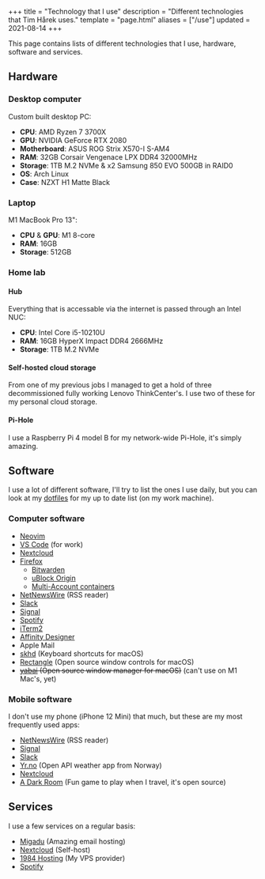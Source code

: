 +++
title = "Technology that I use"
description = "Different technologies that Tim Hårek uses."
template = "page.html"
aliases = ["/use"]
updated = 2021-08-14
+++

This page contains lists of different technologies that I use, hardware, software and services.

## Hardware

### Desktop computer

Custom built desktop PC:

- **CPU**: AMD Ryzen 7 3700X
- **GPU**: NVIDIA GeForce RTX 2080
- **Motherboard**: ASUS ROG Strix X570-I S-AM4
- **RAM**: 32GB Corsair Vengenace LPX DDR4 32000MHz
- **Storage**: 1TB M.2 NVMe & x2 Samsung 850 EVO 500GB in RAID0
- **OS**: Arch Linux
- **Case**: NZXT H1 Matte Black


### Laptop 

M1 MacBook Pro 13":
- **CPU** & **GPU**: M1 8-core
- **RAM**: 16GB
- **Storage**: 512GB


### Home lab

#### Hub

Everything that is accessable via the internet is passed through an Intel NUC:

- **CPU**: Intel Core i5-10210U
- **RAM**: 16GB HyperX Impact DDR4 2666MHz
- **Storage**: 1TB M.2 NVMe

#### Self-hosted cloud storage

From one of my previous jobs I managed to get a hold of three decommissioned fully working Lenovo ThinkCenter's. I use two of these for my personal cloud storage.


#### Pi-Hole

I use a Raspberry Pi 4 model B for my network-wide Pi-Hole, it's simply amazing.

## Software

I use a lot of different software, I'll try to list the ones I use daily, but you can look at my [dotfiles](https://github.com/timharek/dotfiles/blob/main/homebrew/casks) for my up to date list (on my work machine).

### Computer software

- [Neovim][neovim]
- [VS Code][vscode] (for work)
- [Nextcloud][nextcloud]
- [Firefox][firefox]
  - [Bitwarden][bitwarden]
  - [uBlock Origin][ublock]
  - [Multi-Account containers][containers]
- [NetNewsWire][netnewswire] (RSS reader)
- [Slack][slack]
- [Signal][signal]
- [Spotify][spotify]
- [iTerm2][iterm2]
- [Affinity Designer][affinity]
- Apple Mail
- [skhd][skhd] (Keyboard shortcuts for macOS)
- [Rectangle][rectangle] (Open source window controls for macOS)
- ~~[yabai][yabai] (Open source window manager for macOS)~~ (can't use on M1 Mac's, yet)

### Mobile software

I don't use my phone (iPhone 12 Mini) that much, but these are my most frequently used apps:

- [NetNewsWire][netnewswire] (RSS reader)
- [Signal][signal]
- [Slack][slack]
- [Yr.no][yr] (Open API weather app from Norway)
- [Nextcloud][nextcloud]
- [A Dark Room][darkroom] (Fun game to play when I travel, it's open source)

## Services

I use a few services on a regular basis:

- [Migadu][migadu] (Amazing email hosting)
- [Nextcloud][nextcloud] (Self-host)
- [1984 Hosting][1984] (My VPS provider)
- [Spotify][spotify]


[neovim]: https://neovim.io/
[vscode]: https://github.com/Microsoft/vscode
[nextcloud]: https://nextcloud.com/
[firefox]: https://firefox.com
[bitwarden]: https://bitwarden.com
[ublock]: https://ublockorigin.com/
[containers]:https://addons.mozilla.org/en-US/firefox/addon/multi-account-containers/
[netnewswire]: https://netnewswire.com/
[slack]: https://slack.com
[signal]: https://signal.org/
[spotify]: https://spotify.com
[iterm2]: https://iterm2.com/ 
[affinity]: https://affinity.serif.com/en-us/designer/
[yr]: https://www.yr.no
[darkroom]: https://apps.apple.com/us/app/a-dark-room/id736683061
[migadu]: https://migadu.com
[1984]: https://1984hosting.com
[skhd]: https://github.com/koekeishiya/skhd
[rectangle]: https://github.com/rxhanson/Rectangle
[yabai]: https://github.com/koekeishiya/yabai
